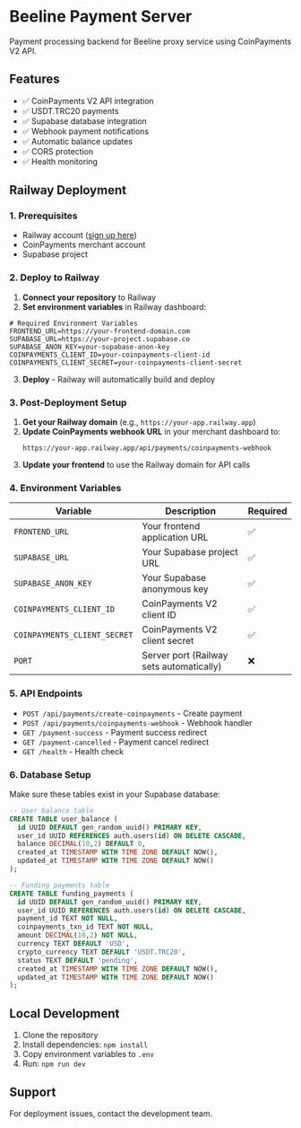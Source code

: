 # Beeline Payment Server

Payment processing backend for Beeline proxy service using CoinPayments V2 API.

## Features

- ✅ CoinPayments V2 API integration
- ✅ USDT.TRC20 payments
- ✅ Supabase database integration
- ✅ Webhook payment notifications
- ✅ Automatic balance updates
- ✅ CORS protection
- ✅ Health monitoring

## Railway Deployment

### 1. Prerequisites

- Railway account ([sign up here](https://railway.app))
- CoinPayments merchant account
- Supabase project

### 2. Deploy to Railway

1. **Connect your repository** to Railway
2. **Set environment variables** in Railway dashboard:

```env
# Required Environment Variables
FRONTEND_URL=https://your-frontend-domain.com
SUPABASE_URL=https://your-project.supabase.co
SUPABASE_ANON_KEY=your-supabase-anon-key
COINPAYMENTS_CLIENT_ID=your-coinpayments-client-id
COINPAYMENTS_CLIENT_SECRET=your-coinpayments-client-secret
```

3. **Deploy** - Railway will automatically build and deploy

### 3. Post-Deployment Setup

1. **Get your Railway domain** (e.g., `https://your-app.railway.app`)
2. **Update CoinPayments webhook URL** in your merchant dashboard to:
   ```
   https://your-app.railway.app/api/payments/coinpayments-webhook
   ```
3. **Update your frontend** to use the Railway domain for API calls

### 4. Environment Variables

| Variable | Description | Required |
|----------|-------------|----------|
| `FRONTEND_URL` | Your frontend application URL | ✅ |
| `SUPABASE_URL` | Your Supabase project URL | ✅ |
| `SUPABASE_ANON_KEY` | Your Supabase anonymous key | ✅ |
| `COINPAYMENTS_CLIENT_ID` | CoinPayments V2 client ID | ✅ |
| `COINPAYMENTS_CLIENT_SECRET` | CoinPayments V2 client secret | ✅ |
| `PORT` | Server port (Railway sets automatically) | ❌ |

### 5. API Endpoints

- `POST /api/payments/create-coinpayments` - Create payment
- `POST /api/payments/coinpayments-webhook` - Webhook handler
- `GET /payment-success` - Payment success redirect
- `GET /payment-cancelled` - Payment cancel redirect
- `GET /health` - Health check

### 6. Database Setup

Make sure these tables exist in your Supabase database:

```sql
-- User balance table
CREATE TABLE user_balance (
  id UUID DEFAULT gen_random_uuid() PRIMARY KEY,
  user_id UUID REFERENCES auth.users(id) ON DELETE CASCADE,
  balance DECIMAL(10,2) DEFAULT 0,
  created_at TIMESTAMP WITH TIME ZONE DEFAULT NOW(),
  updated_at TIMESTAMP WITH TIME ZONE DEFAULT NOW()
);

-- Funding payments table
CREATE TABLE funding_payments (
  id UUID DEFAULT gen_random_uuid() PRIMARY KEY,
  user_id UUID REFERENCES auth.users(id) ON DELETE CASCADE,
  payment_id TEXT NOT NULL,
  coinpayments_txn_id TEXT NOT NULL,
  amount DECIMAL(10,2) NOT NULL,
  currency TEXT DEFAULT 'USD',
  crypto_currency TEXT DEFAULT 'USDT.TRC20',
  status TEXT DEFAULT 'pending',
  created_at TIMESTAMP WITH TIME ZONE DEFAULT NOW(),
  updated_at TIMESTAMP WITH TIME ZONE DEFAULT NOW()
);
```

## Local Development

1. Clone the repository
2. Install dependencies: `npm install`
3. Copy environment variables to `.env`
4. Run: `npm run dev`

## Support

For deployment issues, contact the development team. 
